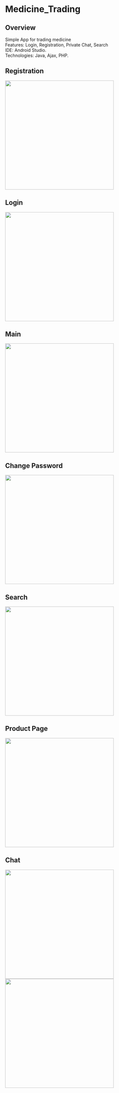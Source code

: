 # Medicine_Trading

<h2>Overview</h2>
Simple App for trading medicine <br/>
Features: Login, Registration, Private Chat, Search <br/>
IDE: Android Studio. <br/>
Technologies: Java, Ajax, PHP.

<h2>Registration</h2>
<img src="image/p1.png" width="350"/>
<h2>Login</h2>
<img src="image/p2.png" width="350"/>
<h2>Main</h2>
<img src="image/p3.png" width="350"/>
<h2>Change Password</h2>
<img src="image/p4.png" width="350"/>
<h2>Search</h2>
<img src="image/p5.png" width="350">
<h2>Product Page</h2>
<img src="image/p6.png" width="350">
<h2>Chat</h2>
<img src="image/p7.png" width="350">
<img src="image/p8.png" width="350">
